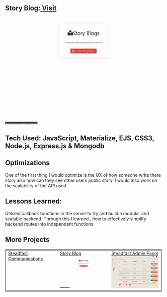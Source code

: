 ## Story Blog:<a href="https://story-blog.onrender.com/" target="_blank"> Visit</a>

<a href="https://story-blog.onrender.com/" target="_blank"><img src="https://github.com/sm-mostafajamal/sm-mostafajamal/blob/main/images/gifs/storyBlog.gif" /></a>

## Tech Used: JavaScript, Materialize, EJS, CSS3, Node.js, Express.js & Mongodb

## Optimizations

One of the first thing I would optimize is the UX of how someone write there story also how can they see other users public story. I would also work on the scalability of the API used.

## Lessons Learned:

Utilized callback functions in the server to try and build a modular and scalable backend. Through this I learned , how to effectively simplify backend routes into independent functions

## More Projects

<table bordercolor="#66b2b2">
  
  <tr>
    <td width="33.3%"  style="align:center;" valign="top">
<a target="_blank" href="https://github.com/sm-mostafajamal/steadfast-frontend">Steadfast Communications</a>
        <br />
        <a target="_blank" href="https://github.com/sm-mostafajamal/steadfast-frontend">
          <img src="https://github.com/sm-mostafajamal/sm-mostafajamal/blob/main/images/gifs/steadfast.gif" width="100%" alt=""/>
        </a>
    </td>
    <td width="33.3%" valign="top">
<a target="_blank" href="https://github.com/sm-mostafajamal/Story-Blog"> Story Blog</a>
      <br />
        <a target="_blank" href="https://github.com/sm-mostafajamal/Story-Blog">
          <img src="https://github.com/sm-mostafajamal/sm-mostafajamal/blob/main/images/gifs/storyBlog.gif" width="100%" alt=""/>
        </a>
    </td>
    <td width="33.3%" valign="top">
<a target="_blank" href="https://github.com/sm-mostafajamal/Steadfast-Admin-Panel">Steadfast Admin Panel</a>
        <br />
        <a target="_blank" href="https://github.com/sm-mostafajamal/Steadfast-Admin-Panel">
          <img src="https://github.com/sm-mostafajamal/sm-mostafajamal/blob/main/images/gifs/admin.gif" width="100%" alt=""/>
        </a>
    </td>
  </tr>
</table>

